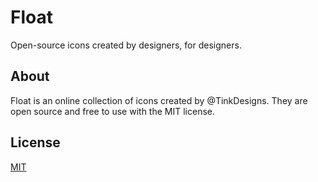 # Float
Open-source icons created by designers, for designers.
## About
Float is an online collection of icons created by @TinkDesigns. They are open source and free to use with the MIT license.
## License
[MIT](https://choosealicense.com/licenses/mit/)
